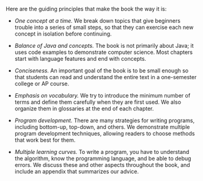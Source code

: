 Here are the guiding principles that make the book the way it is:



*  *One concept at a time.*
We break down topics that give beginners trouble into a series of small steps, so that they can exercise each new concept in isolation before continuing.

*  *Balance of Java and concepts.*
The book is not primarily about Java; it uses code examples to demonstrate computer science.
Most chapters start with language features and end with concepts.

*  *Conciseness.*
An important goal of the book is to be small enough so that students can read and understand the entire text in a one-semester college or AP course.

*  *Emphasis on vocabulary.*
We try to introduce the minimum number of terms and define them carefully when they are first used.
We also organize them in glossaries at the end of each chapter.

*  *Program development.*
There are many strategies for writing programs, including bottom-up, top-down, and others.
We demonstrate multiple program development techniques, allowing readers to choose methods that work best for them.

*  *Multiple learning curves.*
To write a program, you have to understand the algorithm, know the programming language, and be able to debug errors.
We discuss these and other aspects throughout the book, and include an appendix that summarizes our advice.